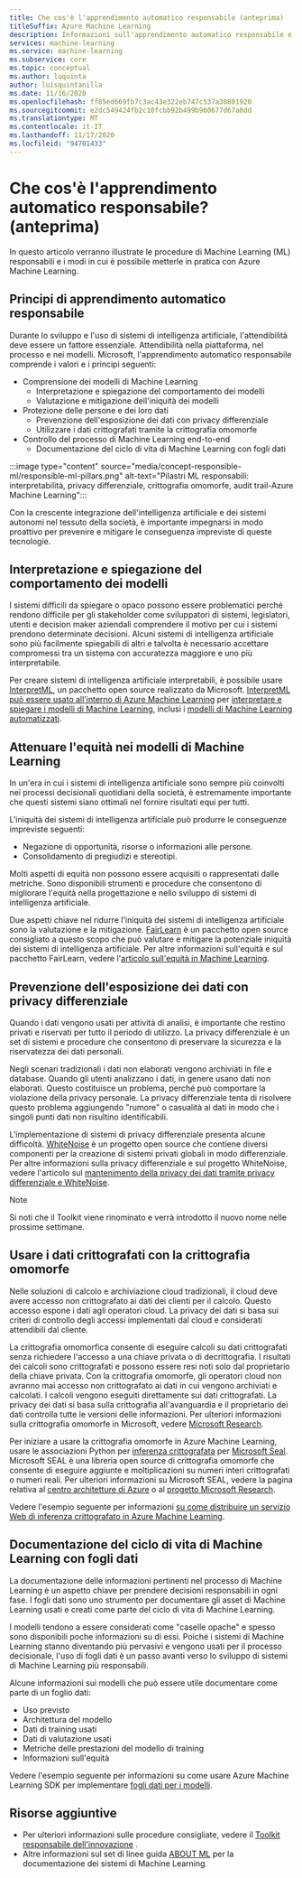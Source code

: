 ```yaml
---
title: Che cos'è l'apprendimento automatico responsabile (anteprima)
titleSuffix: Azure Machine Learning
description: Informazioni sull'apprendimento automatico responsabile e su come usarlo con Azure Machine Learning per comprendere i modelli, proteggere i dati e controllare il ciclo di vita del modello.
services: machine-learning
ms.service: machine-learning
ms.subservice: core
ms.topic: conceptual
ms.author: luquinta
author: luisquintanilla
ms.date: 11/16/2020
ms.openlocfilehash: ff85ed669fb7c3ac43e322eb747c537a30801920
ms.sourcegitcommit: e2dc549424fb2c10fcbb92b499b960677d67a8dd
ms.translationtype: MT
ms.contentlocale: it-IT
ms.lasthandoff: 11/17/2020
ms.locfileid: "94701433"
---
```

# <a name="what-is-responsible-machine-learning-preview"></a>Che cos'è l'apprendimento automatico responsabile? (anteprima)

In questo articolo verranno illustrate le procedure di Machine Learning (ML) responsabili e i modi in cui è possibile metterle in pratica con Azure Machine Learning.

## <a name="responsible-machine-learning-principles"></a>Principi di apprendimento automatico responsabile

Durante lo sviluppo e l'uso di sistemi di intelligenza artificiale, l'attendibilità deve essere un fattore essenziale. Attendibilità nella piattaforma, nel processo e nei modelli. Microsoft, l'apprendimento automatico responsabile comprende i valori e i principi seguenti:

- Comprensione dei modelli di Machine Learning
  - Interpretazione e spiegazione del comportamento dei modelli
  - Valutazione e mitigazione dell'iniquità dei modelli
- Protezione delle persone e dei loro dati
  - Prevenzione dell'esposizione dei dati con privacy differenziale
  - Utilizzare i dati crittografati tramite la crittografia omomorfe
- Controllo del processo di Machine Learning end-to-end
  - Documentazione del ciclo di vita di Machine Learning con fogli dati

:::image type="content" source="media/concept-responsible-ml/responsible-ml-pillars.png" alt-text="Pilastri ML responsabili: interpretabilità, privacy differenziale, crittografia omomorfe, audit trail-Azure Machine Learning":::

Con la crescente integrazione dell'intelligenza artificiale e dei sistemi autonomi nel tessuto della società, è importante impegnarsi in modo proattivo per prevenire e mitigare le conseguenza impreviste di queste tecnologie.

## <a name="interpret-and-explain-model-behavior"></a>Interpretazione e spiegazione del comportamento dei modelli

I sistemi difficili da spiegare o opaco possono essere problematici perché rendono difficile per gli stakeholder come sviluppatori di sistemi, legislatori, utenti e decision maker aziendali comprendere il motivo per cui i sistemi prendono determinate decisioni. Alcuni sistemi di intelligenza artificiale sono più facilmente spiegabili di altri e talvolta è necessario accettare compromessi tra un sistema con accuratezza maggiore e uno più interpretabile.

Per creare sistemi di intelligenza artificiale interpretabili, è possibile usare [InterpretML](https://github.com/interpretml/interpret), un pacchetto open source realizzato da Microsoft. [InterpretML può essere usato all'interno di Azure Machine Learning](how-to-machine-learning-interpretability.md) per [interpretare e spiegare i modelli di Machine Learning](how-to-machine-learning-interpretability-aml.md), inclusi i [modelli di Machine Learning automatizzati](how-to-machine-learning-interpretability-automl.md).

## <a name="mitigate-fairness-in-machine-learning-models"></a>Attenuare l'equità nei modelli di Machine Learning

In un'era in cui i sistemi di intelligenza artificiale sono sempre più coinvolti nei processi decisionali quotidiani della società, è estremamente importante che questi sistemi siano ottimali nel fornire risultati equi per tutti.

L'iniquità dei sistemi di intelligenza artificiale può produrre le conseguenze impreviste seguenti:

- Negazione di opportunità, risorse o informazioni alle persone.
- Consolidamento di pregiudizi e stereotipi.

Molti aspetti di equità non possono essere acquisiti o rappresentati dalle metriche. Sono disponibili strumenti e procedure che consentono di migliorare l'equità nella progettazione e nello sviluppo di sistemi di intelligenza artificiale.

Due aspetti chiave nel ridurre l'iniquità dei sistemi di intelligenza artificiale sono la valutazione e la mitigazione. [FairLearn](https://github.com/fairlearn/fairlearn) è un pacchetto open source consigliato a questo scopo che può valutare e mitigare la potenziale iniquità dei sistemi di intelligenza artificiale. Per altre informazioni sull'equità e sul pacchetto FairLearn, vedere l'[articolo sull'equità in Machine Learning](./concept-fairness-ml.md).

## <a name="prevent-data-exposure-with-differential-privacy"></a>Prevenzione dell'esposizione dei dati con privacy differenziale

Quando i dati vengono usati per attività di analisi, è importante che restino privati e riservati per tutto il periodo di utilizzo. La privacy differenziale è un set di sistemi e procedure che consentono di preservare la sicurezza e la riservatezza dei dati personali.

Negli scenari tradizionali i dati non elaborati vengono archiviati in file e database. Quando gli utenti analizzano i dati, in genere usano dati non elaborati. Questo costituisce un problema, perché può comportare la violazione della privacy personale. La privacy differenziale tenta di risolvere questo problema aggiungendo "rumore" o casualità ai dati in modo che i singoli punti dati non risultino identificabili.

L'implementazione di sistemi di privacy differenziale presenta alcune difficoltà. [WhiteNoise](https://github.com/opendifferentialprivacy/whitenoise-core) è un progetto open source che contiene diversi componenti per la creazione di sistemi privati globali in modo differenziale. Per altre informazioni sulla privacy differenziale e sul progetto WhiteNoise, vedere l'articolo sul [mantenimento della privacy dei dati tramite privacy differenziale e WhiteNoise](./concept-differential-privacy.md).

> [!NOTE]
> Si noti che il Toolkit viene rinominato e verrà introdotto il nuovo nome nelle prossime settimane. 

## <a name="work-on-encrypted-data-with-homomorphic-encryption"></a>Usare i dati crittografati con la crittografia omomorfe

Nelle soluzioni di calcolo e archiviazione cloud tradizionali, il cloud deve avere accesso non crittografato ai dati dei clienti per il calcolo. Questo accesso espone i dati agli operatori cloud. La privacy dei dati si basa sui criteri di controllo degli accessi implementati dal cloud e considerati attendibili dal cliente.

La crittografia omomorfica consente di eseguire calcoli su dati crittografati senza richiedere l'accesso a una chiave privata o di decrittografia. I risultati dei calcoli sono crittografati e possono essere resi noti solo dal proprietario della chiave privata. Con la crittografia omomorfe, gli operatori cloud non avranno mai accesso non crittografato ai dati in cui vengono archiviati e calcolati. I calcoli vengono eseguiti direttamente sui dati crittografati. La privacy dei dati si basa sulla crittografia all'avanguardia e il proprietario dei dati controlla tutte le versioni delle informazioni. Per ulteriori informazioni sulla crittografia omomorfe in Microsoft, vedere [Microsoft Research](https://www.microsoft.com/research/project/homomorphic-encryption/).

Per iniziare a usare la crittografia omomorfe in Azure Machine Learning, usare le associazioni Python per [inferenza crittografata](https://pypi.org/project/encrypted-inference/) per [Microsoft Seal](https://github.com/microsoft/SEAL). Microsoft SEAL è una libreria open source di crittografia omomorfe che consente di eseguire aggiunte e moltiplicazioni su numeri interi crittografati o numeri reali. Per ulteriori informazioni su Microsoft SEAL, vedere la pagina relativa al [centro architetture di Azure](/azure/architecture/solution-ideas/articles/homomorphic-encryption-seal) o al [progetto Microsoft Research](https://www.microsoft.com/research/project/microsoft-seal/).

Vedere l'esempio seguente per informazioni [su come distribuire un servizio Web di inferenza crittografato in Azure Machine Learning](how-to-homomorphic-encryption-seal.md).

## <a name="document-the-machine-learning-lifecycle-with-datasheets"></a>Documentazione del ciclo di vita di Machine Learning con fogli dati

La documentazione delle informazioni pertinenti nel processo di Machine Learning è un aspetto chiave per prendere decisioni responsabili in ogni fase. I fogli dati sono uno strumento per documentare gli asset di Machine Learning usati e creati come parte del ciclo di vita di Machine Learning.

I modelli tendono a essere considerati come "caselle opache" e spesso sono disponibili poche informazioni su di essi. Poiché i sistemi di Machine Learning stanno diventando più pervasivi e vengono usati per il processo decisionale, l'uso di fogli dati è un passo avanti verso lo sviluppo di sistemi di Machine Learning più responsabili.

Alcune informazioni sui modelli che può essere utile documentare come parte di un foglio dati:

- Uso previsto
- Architettura del modello
- Dati di training usati
- Dati di valutazione usati
- Metriche delle prestazioni del modello di training
- Informazioni sull'equità

Vedere l'esempio seguente per informazioni su come usare Azure Machine Learning SDK per implementare [fogli dati per i modelli](https://github.com/microsoft/MLOps/blob/master/pytorch_with_datasheet/model_with_datasheet.ipynb).

## <a name="additional-resources"></a>Risorse aggiuntive

- Per ulteriori informazioni sulle procedure consigliate, vedere il [Toolkit responsabile dell'innovazione](/azure/architecture/guide/responsible-innovation/) .
- Altre informazioni sul set di linee guida [ABOUT ML](https://www.partnershiponai.org/about-ml/) per la documentazione dei sistemi di Machine Learning.